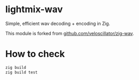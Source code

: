# lightmix-wav

Simple, efficient wav decoding + encoding in Zig.

This module is forked from [github.com/veloscillator/zig-wav](https://github.com/veloscillator/zig-wav).

# How to check

```sh
zig build
zig build test
```
